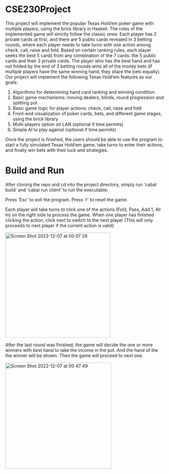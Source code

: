 # CSE230Project

This project will implement the popular Texas Hold’em poker game with multiple players, using the brick library in Haskell. The rules of the implemented game will strictly follow the classic ones: Each player has 2 private cards at first, and there are 5 public cards revealed in 3 betting rounds, where each player needs to take turns with one action among check, call, raise and fold. Based on certain ranking rules, each player seeks the best 5 cards from any combination of the 7 cards: the 5 public cards and their 2 private cards. The player who has the best hand and has not folded by the end of 3 betting rounds wins all of the money bets (if multiple players have the same winning hand, they share the bets equally). Our project will implement the following Texas Hold’em features as our goals: 

1. Algorithms for determining hand card ranking and winning condition 
2. Basic game mechanisms: moving dealers, blinds, round progression and splitting pot
3. Basic game logic for player actions: check, call, raise and fold 
4. Front-end visualization of poker cards, bets, and different game stages, using the brick library
5. Multi-players option on LAN (optional if time permits)
6. Simple AI to play against (optional if time permits)

Once the project is finished, the users should be able to use the program to start a fully simulated Texas Hold’em game, take turns to enter their actions, and finally win bets with their luck and strategies. 

# Build and Run
After cloning the repo and cd into the project directory, simply run 'cabal build' and 'cabal run client' to run the executable.

Press 'Esc' to exit the program. Press 'r' to reset the game. 

Each player will take turns to click one of the actions (Fold, Pass, Add 1, All In) on the right side to process the game. When one player has finished clicking the action, click next to switch to the next player (This will only proceeds to next player if the current action is valid)

<img width="333" alt="Screen Shot 2022-12-07 at 00 07 28" src="https://user-images.githubusercontent.com/30495478/206128845-e3def53b-cdba-43a7-8c8f-58c130980248.png">

After the last round was finished, the game will decide the one or more winners with best hand to take the income in the pot. And the hand of the the winner will be shown. Then the game will proceed to next one. 

<img width="336" alt="Screen Shot 2022-12-07 at 00 47 49" src="https://user-images.githubusercontent.com/30495478/206131585-011a3309-ce82-4d29-8a92-9bf66148df48.png">
